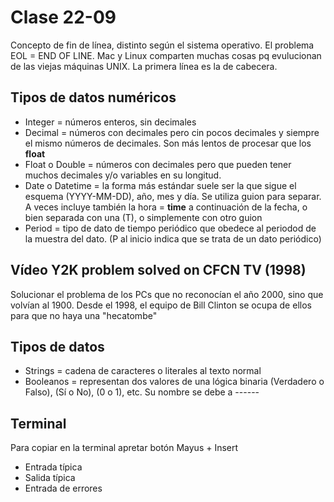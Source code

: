 # Clase **22-09**

Concepto de fin de línea, distinto según el sistema operativo. El problema EOL =  END OF LINE. Mac y Linux comparten muchas cosas pq evulucionan de las viejas máquinas UNIX. La primera línea es la de cabecera. 

## Tipos de datos numéricos
- Integer = números enteros, sin decimales 
- Decimal = números con decimales pero cin pocos decimales y siempre el mismo números de decimales. Son más lentos de procesar que los **float**
- Float o Double = números con decimales pero que pueden tener muchos decimales y/o variables en su longitud. 
- Date o Datetime = la forma más estándar suele ser la que sigue el esquema (YYYY-MM-DD), año, mes y día. Se utiliza guion para separar. A veces incluye también la hora = **time** a continuación de la fecha, o bien separada con una (T), o simplemente con otro guion
- Period = tipo de dato de tiempo periódico que obedece al periodod de la muestra del dato. (P al inicio indica que se trata de un dato periódico)

## Vídeo Y2K problem solved on CFCN TV (1998) 
Solucionar el problema de los PCs que no reconocían el año 2000, sino que volvían al 1900. Desde el 1998, el equipo de Bill Clinton se ocupa de ellos para que no haya una "hecatombe"

## Tipos de datos 
- Strings = cadena de caracteres o literales al texto normal 
- Booleanos = representan dos valores de una lógica binaria (Verdadero o Falso), (Sí o No), (0 o 1), etc. Su nombre se debe a ------

## Terminal 
Para copiar en la terminal apretar botón Mayus + Insert 
- Entrada típica 
- Salida típica 
- Entrada de errores 
